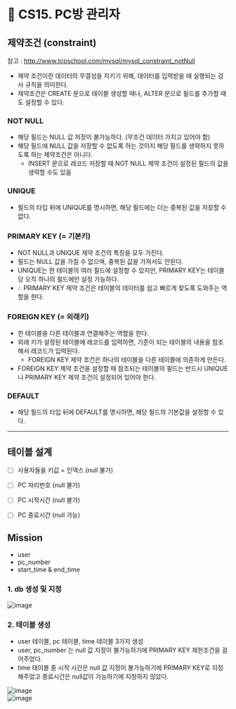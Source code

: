 🎯 CS15. PC방 관리자
=

## 제약조건 (constraint)
참고 : http://www.tcpschool.com/mysql/mysql_constraint_notNull
- 제약 조건이란 데이터의 무결성을 지키기 위해, 데이터를 입력받을 때 실행되는 검사 규칙을 의미한다.
- 제약조건은 CREATE 문으로 테이블 생성할 때나, ALTER 문으로 필드를 추가할 때도 설정할 수 있다.

### NOT NULL
- 해당 필드는 NULL 값 저장이 불가능하다. (무조건 데이터 가지고 있어야 함)
- 해당 필드에 NULL 값을 저장할 수 없도록 하는 것이지 해당 필드를 생략하지 못하도록 하는 제약조건은 아니다.
  - INSERT 문으로 레코드 저장할 때 NOT NULL 제약 조건이 설정된 필드의 값을 생략할 수도 있음

### UNIQUE
- 필드의 타입 뒤에 UNIQUE를 명시하면, 해당 필드에는 더는 중복된 값을 저장할 수 없다.

### PRIMARY KEY (= 기본키)
- NOT NULL과 UNIQUE 제약 조건의 특징을 모두 가진다.
- 필드는 NULL 값을 가질 수 없으며, 중복된 값을 가져서도 안된다.
- UNIQUE는 한 테이블의 여러 필드에 설정할 수 있지만, PRIMARY KEY는 테이블당 오직 하나의 필드에만 설정 가능하다.
- ∴ PRIMARY KEY 제약 조건은 테이블의 데이터를 쉽고 빠르게 찾도록 도와주는 역할을 한다.

### FOREIGN KEY (= 외래키)
- 한 테이블을 다른 테이블과 연결해주는 역할을 한다.
- 외래 키가 설정된 테이블에 레코드를 입력하면, 기준이 되는 테이블의 내용을 참조해서 레코드가 입력된다.
  - FOREIGN KEY 제약 조건은 하나의 테이블을 다른 테이블에 의존하게 만든다.
- FOREIGN KEY 제약 조건을 설정할 때 참조되는 테이블의 필드는 반드시 UNIQUE나 PRIMARY KEY 제약 조건이 설정되어 있어야 한다.

### DEFAULT
- 해당 필드의 타입 뒤에 DEFAULT를 명시하면, 해당 필드의 기본값을 설정할 수 있다.


---
## 테이블 설계

- [ ] 사용자들을 키값 = 인덱스 (null 불가)
- [ ] PC 자리번호 (null 불가)
- [ ] PC 시작시간 (null 불가)
- [ ] PC 종료시간 (null 가능)


## Mission
- user
- pc_number
- start_time & end_time

### 1. db 생성 및 지정
![image](https://user-images.githubusercontent.com/118447769/220831937-089e615c-085c-4ce0-b496-b7db3fa2367a.png)  

### 2. 테이블 생성
- user 테이블, pc 테이블, time 테이블 3가지 생성
- user, pc_number 는 null 값 지정이 불가능하기에 PRIMARY KEY 제한조건을 걸어주었다.
- time 테이블 중 시작 시간은 null 값 지정이 불가능하기에 PRIMARY KEY로 지정해주었고 종료시간은 null값이 가능하기에 지정하지 않았다.

![image](https://user-images.githubusercontent.com/118447769/220831990-c89b995f-52d4-4e20-81dd-ee41f564d2c5.png)  
![image](https://user-images.githubusercontent.com/118447769/220832012-b4b5f383-6119-4caf-903b-f37125928faa.png)  




